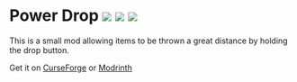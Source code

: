 # Power Drop ![](http://cf.way2muchnoise.eu/full_269153_downloads.svg) ![](http://cf.way2muchnoise.eu/versions/269153.svg) ![](https://img.shields.io/badge/dynamic/json?color=00af5c&label=Modrinth&query=downloads&suffix=%20downloads&url=https%3A%2F%2Fapi.modrinth.com%2Fv2%2Fproject%570N0E4A)

This is a small mod allowing items to be thrown a great distance by holding the drop button.

Get it on [CurseForge](https://www.curseforge.com/minecraft/mc-mods/power-drop) or [Modrinth](https://modrinth.com/mod/power-drop)
